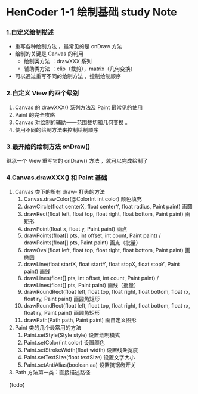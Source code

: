 # HenCoder 1-1 绘制基础 study Note

### 1.自定义绘制描述

- 重写各种绘制方法 ，最常见的是 onDraw 方法
- 绘制的关键是 Canvas 的利用
  - 绘制类方法 ：drawXXX 系列
  - 辅助类方法 ：clip（裁剪），matrix（几何变换） 
- 可以通过重写不同的绘制方法 ，控制绘制顺序

### 2.自定义 View 的四个级别

1. Canvas 的 drawXXX() 系列方法及 Paint 最常见的使用
2. Paint 的完全攻略
3. Canvas 对绘制的辅助——范围裁切和几何变换 。
4. 使用不同的绘制方法来控制绘制顺序

### 3.最开始的绘制方法 onDraw()

继承一个 View 重写它的 onDraw() 方法 ，就可以完成绘制了

### 4.Canvas.drawXXX() 和 Paint 基础

1. Canvas 类下的所有 draw- 打头的方法
	1. Canvas.drawColor(@ColorInt int color) 颜色填充
	2. drawCircle(float centerX, float centerY, float radius, Paint paint) 画圆
	3. drawRect(float left, float top, float right, float bottom, Paint paint) 画矩形
	4. drawPoint(float x, float y, Paint paint) 画点
	5. drawPoints(float[] pts, int offset, int count, Paint paint) / drawPoints(float[] pts, Paint paint) 画点（批量）
	6. drawOval(float left, float top, float right, float bottom, Paint paint) 画椭圆
	7. drawLine(float startX, float startY, float stopX, float stopY, Paint paint) 画线
	8. drawLines(float[] pts, int offset, int count, Paint paint) / drawLines(float[] pts, Paint paint) 画线（批量）
	9. drawRoundRect(float left, float top, float right, float bottom, float rx, float ry, Paint paint) 画圆角矩形
	10. drawRoundRect(float left, float top, float right, float bottom, float rx, float ry, Paint paint) 画圆角矩形
	11. drawPath(Path path, Paint paint) 画自定义图形
2. Paint 类的几个最常用的方法
	1. Paint.setStyle(Style style) 设置绘制模式
	2. Paint.setColor(int color) 设置颜色
	3. Paint.setStrokeWidth(float width) 设置线条宽度
	4. Paint.setTextSize(float textSize) 设置文字大小
	5. Paint.setAntiAlias(boolean aa) 设置抗锯齿开关
3. Path 方法第一类：直接描述路径

【todo】